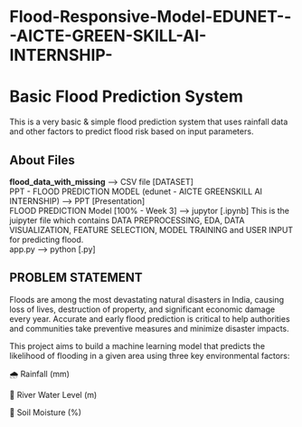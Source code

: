 # Flood-Responsive-Model-EDUNET---AICTE-GREEN-SKILL-AI-INTERNSHIP-

# Basic Flood Prediction System

This is a very basic & simple flood prediction system that uses rainfall data and other factors to predict flood risk based on input parameters.

## About Files

**flood_data_with_missing**  ⟶ CSV file [DATASET]  
PPT - FLOOD PREDICTION MODEL (edunet - AICTE GREENSKILL AI INTERNSHIP)  ⟶ PPT [Presentation]  
FLOOD PREDICTION Model [100% - Week 3]  ⟶  jupytor [.ipynb] This is the juipyter file which contains DATA PREPROCESSING, EDA, DATA VISUALIZATION, FEATURE SELECTION, MODEL TRAINING and USER INPUT for predicting flood.  
app.py  ⟶ python [.py] 


## PROBLEM STATEMENT

Floods are among the most devastating natural disasters in India, causing loss of lives, destruction of property, and significant economic damage every year. Accurate and early flood prediction is critical to help authorities and communities take preventive measures and minimize disaster impacts.

This project aims to build a machine learning model that predicts the likelihood of flooding in a given area using three key environmental factors:

🌧️ Rainfall (mm)

🌊 River Water Level (m)

🌱 Soil Moisture (%)
